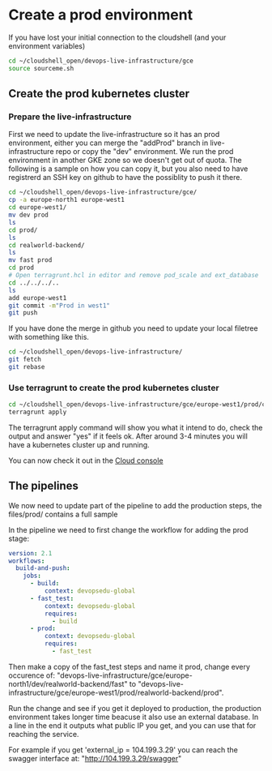 # Create a prod environment

If you have lost your initial connection to the cloudshell (and your environment variables)

```bash
cd ~/cloudshell_open/devops-live-infrastructure/gce
source sourceme.sh
````

## Create the prod kubernetes cluster

### Prepare the live-infrastructure

First we need to update the live-infrastructure so it has an prod environment, either you can merge the "addProd" branch in live-infrastructure repo or copy the "dev" environment. We run the prod environment in another GKE zone so we doesn't get out of quota.
The following is a sample on how you can copy it, but you also need to have registrerd an SSH key on github to have the possiblity to push it there.

```bash
cd ~/cloudshell_open/devops-live-infrastructure/gce/
cp -a europe-north1 europe-west1
cd europe-west1/
mv dev prod
ls
cd prod/
ls
cd realworld-backend/
ls
mv fast prod
cd prod
# Open terragrunt.hcl in editor and remove pod_scale and ext_database
cd ../../../..
ls
add europe-west1
git commit -m"Prod in west1"
git push
```

If you have done the merge in github you need to update your local filetree with something like this.

```bash
cd ~/cloudshell_open/devops-live-infrastructure/
git fetch
git rebase
```

### Use terragrunt to create the prod kubernetes cluster

```bash
cd ~/cloudshell_open/devops-live-infrastructure/gce/europe-west1/prod/common/kubernetes
terragrunt apply
```

The terragrunt apply command will show you what it intend to do, check the output and answer "yes" if it feels ok. After around 3-4 minutes you will have a kubernetes cluster up and running.

You can now check it out in the [Cloud console](https://console.cloud.google.com/kubernetes/list)

## The pipelines

We now need to update part of the pipeline to add the production steps, the files/prod/ contains a full sample

In the pipeline we need to first change the workflow for adding the prod stage:

```yaml
version: 2.1
workflows:
  build-and-push:
    jobs:
      - build:
          context: devopsedu-global
      - fast_test:
          context: devopsedu-global
          requires:
            - build
      - prod:
          context: devopsedu-global
          requires:
            - fast_test
```

Then make a copy of the fast_test steps and name it prod, change every occurence of: "devops-live-infrastructure/gce/europe-north1/dev/realworld-backend/fast" to "devops-live-infrastructure/gce/europe-west1/prod/realworld-backend/prod".

Run the change and see if you get it deployed to production, the production environment takes longer time beacuse it also use an external database. In a line in the end it outputs what public IP you get, and you can use that for reaching the service.

For example if you get 'external_ip = 104.199.3.29' you can reach the swagger interface at: "http://104.199.3.29/swagger"
